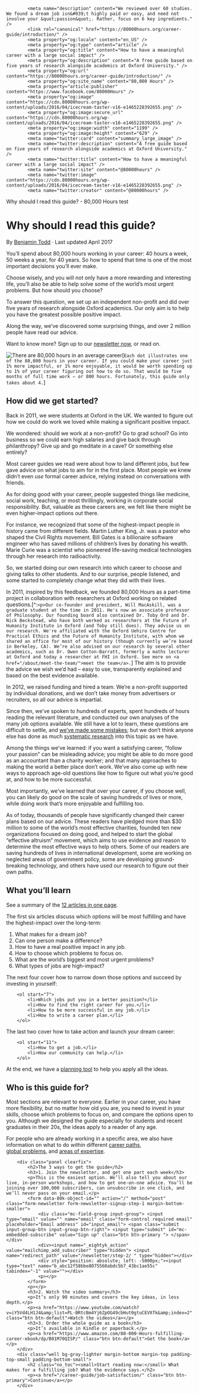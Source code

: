 ```
        <meta name="description" content="We reviewed over 60 studies. We found a dream job isn&#039;t highly paid or easy, and need not involve your &quot;passion&quot;. Rather, focus on 6 key ingredients." />
        <link rel="canonical" href="https://80000hours.org/career-guide/introduction/" />
        <meta property="og:locale" content="en_US" />
        <meta property="og:type" content="article" />
        <meta property="og:title" content="How to have a meaningful career with a large social impact" />
        <meta property="og:description" content="A free guide based on five years of research alongside academics at Oxford University." />
        <meta property="og:url" content="https://80000hours.org/career-guide/introduction/" />
        <meta property="og:site_name" content="80,000 Hours" />
        <meta property="article:publisher" content="https://www.facebook.com/80000Hours" />
        <meta property="og:image" content="https://cdn.80000hours.org/wp-content/uploads/2016/04/icecream-taster-v16-e1465228392655.png" />
        <meta property="og:image:secure_url" content="https://cdn.80000hours.org/wp-content/uploads/2016/04/icecream-taster-v16-e1465228392655.png" />
        <meta property="og:image:width" content="1199" />
        <meta property="og:image:height" content="629" />
        <meta name="twitter:card" content="summary_large_image" />
        <meta name="twitter:description" content="A free guide based on five years of research alongside academics at Oxford University." />
        <meta name="twitter:title" content="How to have a meaningful career with a large social impact" />
        <meta name="twitter:site" content="@80000hours" />
        <meta name="twitter:image" content="https://cdn.80000hours.org/wp-content/uploads/2016/04/icecream-taster-v16-e1465228392655.png" />
        <meta name="twitter:creator" content="@80000hours" />
```



Why should I read this guide? - 80,000 Hours test

# Why should I read this guide?

By <span class="byline author vcard"><a href="https://80000hours.org/author/benjamin-todd/" rel="author" class="fn">Benjamin Todd</a></span> &middot; Last updated <time class="update" datetime="2017-04-24T00:00:00+00:00">April 2017</time>

You’ll spend about 80,000 hours working in your career: 40 hours a week, 50 weeks a year, for 40 years. So how to spend that time is one of the most important decisions you’ll ever make.

Choose wisely, and you will not only have a more rewarding and interesting life, you’ll also be able to help solve some of the world’s most urgent problems. But how should you choose?

To answer this question, we set up an independent non-profit and did over five years of research alongside Oxford academics. Our only aim is to help you have the greatest possible positive impact.

Along the way, we’ve discovered some surprising things, and over 2 million people have read our advice.

Want to know more? Sign up to our <a href="/newsletter/">newsletter now</a>, or read on.

![There are 80,000 hours in an average career](https://cdn.80000hours.org/wp-content/uploads/2016/04/80K_Hourdots_V6-3-e1462626926997.png)[`Each dot illustrates one of the 80,000 hours in your career. If you could make your career just 1% more impactful, or 1% more enjoyable, it would be worth spending up to 1% of your career figuring out how to do so. That would be five months of full time work – or 800 hours. Fortunately, this guide only takes about 4.`]

## How did we get started?

Back in 2011, we were students at Oxford in the UK. We wanted to figure out how we could do work we loved while making a significant positive impact.

We wondered: should we work at a non-profit? Go to grad school? Go into business so we could earn high salaries and give back through philanthropy? Give up and go meditate in a cave? Or something else entirely?

Most career guides we read were about how to land different jobs, but few gave advice on what jobs to aim for in the first place. Most people we knew didn’t even *use* formal career advice, relying instead on conversations with friends.

As for doing good with your career, people suggested things like medicine, social work, teaching, or most thrillingly, working in corporate social responsibility. But, valuable as these careers are, we felt like there might be even higher-impact options out there.

For instance, we recognized that some of the highest-impact people in history came from different fields. Martin Luther King, Jr. was a pastor who shaped the Civil Rights movement. Bill Gates is a billionaire software engineer who has saved millions of children’s lives by donating his wealth. Marie Curie was a scientist who pioneered life-saving medical technologies through her research into radioactivity.

So, we started doing our own research into which career to choose and giving talks to other students. And to our surprise, people listened, and some started to completely change what they did with their lives.

In 2011, inspired by this feedback, we founded 80,000 Hours as a part-time project in collaboration with researchers at Oxford working on related questions.[^:`<p>Our co-founder and president, Will MacAskill, was a graduate student at the time in 2011. He's now an associate professor of Philosophy. Our founding board also contained Dr. Toby Ord and Dr. Nick Beckstead, who have both worked as researchers at the Future of Humanity Institute in Oxford (and Toby still does). They advise us on our research. We're affiliated with the Oxford Uehiro Centre for Practical Ethics and the Future of Humanity Institute, with whom we shared an office for most of our history (though currently we’re based in Berkeley, CA). We’re also advised on our research by several other academics, such as Dr. Owen Cotton-Barratt, formerly a maths lecturer at Oxford and today a researcher at FHI in Oxford. See more on <a href="/about/meet-the-team/">meet the team</a>.`] The aim is to provide the advice we wish we’d had – easy to use, transparently explained and based on the best evidence available.

In 2012, we raised funding and hired a team. We’re a non-profit supported by individual donations, and we don’t take money from advertisers or recruiters, so all our advice is impartial.

Since then, we’ve spoken to hundreds of experts, spent hundreds of hours reading the relevant literature, and conducted our own analyses of the many job options available. We still have a lot to learn, these questions are difficult to settle, and <a href="/about/credibility/evaluations/mistakes/">we’ve made some mistakes</a>; but we don’t think anyone else has done as much <a href="/about/credibility/research-principles/">systematic research</a> into this topic as we have.

Among the things we’ve learned: if you want a satisfying career, “follow your passion” can be misleading advice; you might be able to do more good as an accountant than a charity worker; and that many approaches to making the world a better place don’t work. We’ve also come up with new ways to approach age-old questions like how to figure out what you’re good at, and how to be more successful.

Most importantly, we’ve learned that over your career, if you choose well, you can likely do good on the scale of saving hundreds of lives or more, while doing work that’s more enjoyable and fulfilling too.

As of today, thousands of people have significantly changed their career plans based on our advice. These readers have pledged more than $30 million to some of the world’s most effective charities, founded ten new organizations focused on doing good, and helped to start the global “effective altruism” movement, which aims to use evidence and reason to determine the most effective ways to help others. Some of our readers are saving hundreds of lives in international development, some are working on neglected areas of government policy, some are developing ground-breaking technology, and others have used our research to figure out their own paths.

## What you’ll learn

See a summary of the <a href="/career-guide/">12 articles in one page</a>.

The first six articles discuss which options will be most fulfilling and have the highest-impact over the long-term:

1. What makes for a dream job?
1. Can one person make a difference?
1. How to have a real positive impact in any job.
1. How to choose which problems to focus on.
1. What are the world’s biggest and most urgent problems?
1. What types of jobs are high-impact?

The next four cover how to narrow down those options and succeed by investing in yourself:

```
    <ol start="7">
        <li>Which jobs put you in a better position?</li>
        <li>How to find the right career for you.</li>
        <li>How to be more successful in any job.</li>
        <li>How to write a career plan.</li>
    </ol>
```

The last two cover how to take action and launch your dream career:

```
    <ol start="11">
        <li>How to get a job.</li>
        <li>How our community can help.</li>
    </ol>
```

At the end, we have a <a href="/career-planning-tool/">planning tool</a> to help you apply all the ideas.

## Who is this guide for?

Most sections are relevant to everyone. Earlier in your career, you have more flexibility, but no matter how old you are, you need to invest in your skills, choose which problems to focus on, and compare the options open to you. Although we designed the guide especially for students and recent graduates in their 20s, the ideas apply to a reader of any age.

For people who are already working in a specific area, we also have information on what to do *within* different <a href="/career-reviews/">career paths</a>,<br> <a href="/problem-profiles/">global problems</a>, and <a href="http://wiki.80000hours.org/index.php/Advice_by_expertise">areas of expertise</a>.

```
    <div class="panel clearfix">
        <h2>The 3 ways to get the guide</h2>
        <h3>1. Join the newsletter, and get one part each week</h3>
        <p>This is the easiest option. We’ll also tell you about our live, in-person workshops, and how to get one-on-one advice. You’ll be joining over 100,000 subscribers, can unsubscribe in one click, and we’ll never pass on your email.</p>
        <form data-80k-object-id="" action="/" method="post" class="form-newsletter form-newsletter-signup-step-1 margin-bottom-smaller">
            <div class="mc-field-group input-group"> <input type="email" value="" name="email" class="form-control required email" placeholder="Email address" id="input_email"> <span class="submit input-group-btn input-group-btn-right"> <input type="submit" id="mc-embedded-subscribe" value="Sign up" class="btn btn-primary "> </span></div>
            <div><input name="_eightyk_action" value="mailchimp_add_subscriber" type="hidden"> <input name="redirect_path" value="/newsletter/step-2/ " type="hidden"></div>
            <div style="position: absolute; left: -5000px;"><input type="text" name="b_abc12f58bbe8075560abdc5b7_43bc1ae55c" tabindex="-1" value=""></div>
            <p></p>
        </form>
        <p></p>
        <h3>2. Watch the video summary</h3>
        <p>It’s only 90 minutes and covers the key ideas, in less depth.</p>
        <p><a href="https://www.youtube.com/watch?v=iY5Vd4LH1J4&amp;list=PL-BRtcBm4Yj6ZpOG49cbHut0gtuCEVXfk&amp;index=2" class="btn btn-default">Watch the videos</a></p>
        <h3>3. Order the whole guide as a book</h3>
        <p>It’s available in Kindle or paperback.</p>
        <p><a href="https://www.amazon.com/80-000-Hours-fulfilling-career-ebook/dp/B01M70QISP/" class="btn btn-default">Get the book</a></p>
    </div>
    <div class="well bg-gray-lighter margin-bottom margin-top padding-top-small padding-bottom-small">
        <h2 class="no_toc"><small>Start reading now:</small> What makes for a fulfilling job? What the evidence says.</h2>
        <p><a href="/career-guide/job-satisfaction/" class="btn btn-primary">Continue</a></p>
    </div>
```
